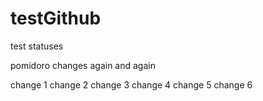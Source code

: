 testGithub
==========

test statuses

pomidoro changes again and again

change 1
change 2
change 3
change 4
change 5
change 6
